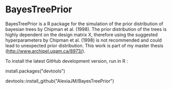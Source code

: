 # BayesTreePrior
BayesTreePrior is a R package for the simulation of the prior distribution of bayesian trees by Chipman et al. (1998). 
The prior distribution of the trees is highly dependent on the design matrix X, therefore using the suggested hyperparameters 
by Chipman et al. (1998) is not recommended and could lead to unexpected prior distribution.
This work is part of my master thesis (http://www.archipel.uqam.ca/8973/).

To install the latest GitHub development version, run in R :

install.packages("devtools")

devtools::install_github("AlexiaJM/BayesTreePrior")
